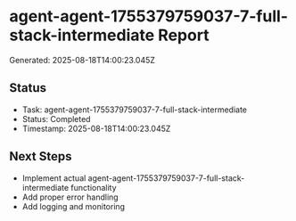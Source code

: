 # agent-agent-1755379759037-7-full-stack-intermediate Report

Generated: 2025-08-18T14:00:23.045Z

## Status
- Task: agent-agent-1755379759037-7-full-stack-intermediate
- Status: Completed
- Timestamp: 2025-08-18T14:00:23.045Z

## Next Steps
- Implement actual agent-agent-1755379759037-7-full-stack-intermediate functionality
- Add proper error handling
- Add logging and monitoring
